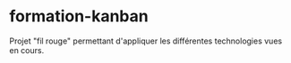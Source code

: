 # formation-kanban
Projet "fil rouge" permettant d'appliquer les différentes technologies vues en cours.
